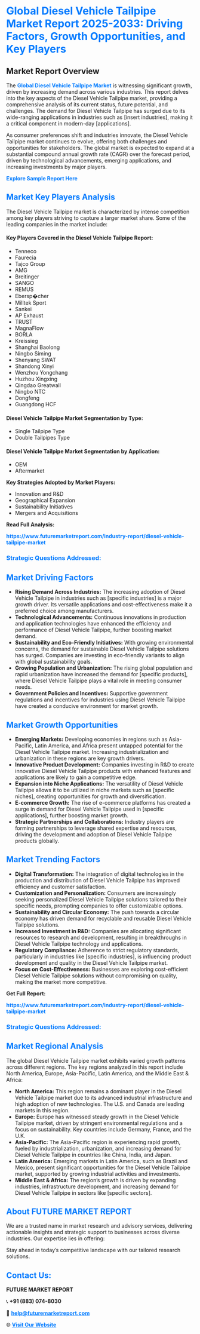 <h1 style="color: #007BFF;">Global Diesel Vehicle Tailpipe Market Report 2025-2033: Driving Factors, Growth Opportunities, and Key Players</h1>

<section id="overview">
<h2>Market Report Overview</h2>
<p>The <a href="https://www.futuremarketreport.com/industry-report/diesel-vehicle-tailpipe-market" style="color: #007BFF; text-decoration: none;"><strong>Global Diesel Vehicle Tailpipe Market</strong></a> is witnessing significant growth, driven by increasing demand across various industries. This report delves into the key aspects of the Diesel Vehicle Tailpipe market, providing a comprehensive analysis of its current status, future potential, and challenges. The demand for Diesel Vehicle Tailpipe has surged due to its wide-ranging applications in industries such as [insert industries], making it a critical component in modern-day [applications].</p>
<p>As consumer preferences shift and industries innovate, the Diesel Vehicle Tailpipe market continues to evolve, offering both challenges and opportunities for stakeholders. The global market is expected to expand at a substantial compound annual growth rate (CAGR) over the forecast period, driven by technological advancements, emerging applications, and increasing investments by major players.</p>
</section>

<section id="overview">
<p><a href="https://www.futuremarketreport.com/request-sample/reportId=41076" style="color: #007BFF; text-decoration: none;"><strong>Explore Sample Report Here</strong></a></p>
</section>

<section id="key-players">
<h2 style="color: #007BFF;">Market Key Players Analysis</h2>
<p>The Diesel Vehicle Tailpipe market is characterized by intense competition among key players striving to capture a larger market share. Some of the leading companies in the market include:</p>
<h4>Key Players Covered in the Diesel Vehicle Tailpipe Report:</h4>
<ul><li>Tenneco</li><li>Faurecia</li><li>Tajco Group</li><li>AMG</li><li>Breitinger</li><li>SANGO</li><li>REMUS</li><li>Ebersp�cher</li><li>Milltek Sport</li><li>Sankei</li><li>AP Exhaust</li><li>TRUST</li><li>MagnaFlow</li><li>BORLA</li><li>Kreissieg</li><li>Shanghai Baolong</li><li>Ningbo Siming</li><li>Shenyang SWAT</li><li>Shandong Xinyi</li><li>Wenzhou Yongchang</li><li>Huzhou Xingxing</li><li>Qingdao Greatwall</li><li>Ningbo NTC</li><li>Dongfeng</li><li>Guangdong HCF</li></ul>
<h4>Diesel Vehicle Tailpipe Market Segmentation by Type:</h4>
<ul><li>Single Tailpipe Type</li><li>Double Tailpipes Type</li></ul>

<h4>Diesel Vehicle Tailpipe Market Segmentation by Application:</h4>
<ul><li>OEM</li><li>Aftermarket</li></ul>
<p><strong>Key Strategies Adopted by Market Players:</strong></p>
<ul>
<li>Innovation and R&D</li>
<li>Geographical Expansion</li>
<li>Sustainability Initiatives</li>
<li>Mergers and Acquisitions</li>
</ul>
</section>

<section>
<p><strong>Read Full Analysis: </strong></p><a href="https://www.futuremarketreport.com/industry-report/diesel-vehicle-tailpipe-market" style="color: #007BFF; text-decoration: none;"><strong>https://www.futuremarketreport.com/industry-report/diesel-vehicle-tailpipe-market</strong></a>
<h3 style="color: #007BFF;">Strategic Questions Addressed:</h3>
</section>

<section id="driving-factors">
<h2 style="color: #007BFF;">Market Driving Factors</h2>
<ul>
<li><strong>Rising Demand Across Industries:</strong> The increasing adoption of Diesel Vehicle Tailpipe in industries such as [specific industries] is a major growth driver. Its versatile applications and cost-effectiveness make it a preferred choice among manufacturers.</li>
<li><strong>Technological Advancements:</strong> Continuous innovations in production and application technologies have enhanced the efficiency and performance of Diesel Vehicle Tailpipe, further boosting market demand.</li>
<li><strong>Sustainability and Eco-Friendly Initiatives:</strong> With growing environmental concerns, the demand for sustainable Diesel Vehicle Tailpipe solutions has surged. Companies are investing in eco-friendly variants to align with global sustainability goals.</li>
<li><strong>Growing Population and Urbanization:</strong> The rising global population and rapid urbanization have increased the demand for [specific products], where Diesel Vehicle Tailpipe plays a vital role in meeting consumer needs.</li>
<li><strong>Government Policies and Incentives:</strong> Supportive government regulations and incentives for industries using Diesel Vehicle Tailpipe have created a conducive environment for market growth.</li>
</ul>
</section>

<section id="growth-opportunities">
<h2 style="color: #007BFF;">Market Growth Opportunities</h2>
<ul>
<li><strong>Emerging Markets:</strong> Developing economies in regions such as Asia-Pacific, Latin America, and Africa present untapped potential for the Diesel Vehicle Tailpipe market. Increasing industrialization and urbanization in these regions are key growth drivers.</li>
<li><strong>Innovative Product Development:</strong> Companies investing in R&D to create innovative Diesel Vehicle Tailpipe products with enhanced features and applications are likely to gain a competitive edge.</li>
<li><strong>Expansion into Niche Applications:</strong> The versatility of Diesel Vehicle Tailpipe allows it to be utilized in niche markets such as [specific niches], creating opportunities for growth and diversification.</li>
<li><strong>E-commerce Growth:</strong> The rise of e-commerce platforms has created a surge in demand for Diesel Vehicle Tailpipe used in [specific applications], further boosting market growth.</li>
<li><strong>Strategic Partnerships and Collaborations:</strong> Industry players are forming partnerships to leverage shared expertise and resources, driving the development and adoption of Diesel Vehicle Tailpipe products globally.</li>
</ul>
</section>

<section id="trending-factors">
<h2 style="color: #007BFF;">Market Trending Factors</h2>
<ul>
<li><strong>Digital Transformation:</strong> The integration of digital technologies in the production and distribution of Diesel Vehicle Tailpipe has improved efficiency and customer satisfaction.</li>
<li><strong>Customization and Personalization:</strong> Consumers are increasingly seeking personalized Diesel Vehicle Tailpipe solutions tailored to their specific needs, prompting companies to offer customizable options.</li>
<li><strong>Sustainability and Circular Economy:</strong> The push towards a circular economy has driven demand for recyclable and reusable Diesel Vehicle Tailpipe solutions.</li>
<li><strong>Increased Investment in R&D:</strong> Companies are allocating significant resources to research and development, resulting in breakthroughs in Diesel Vehicle Tailpipe technology and applications.</li>
<li><strong>Regulatory Compliance:</strong> Adherence to strict regulatory standards, particularly in industries like [specific industries], is influencing product development and quality in the Diesel Vehicle Tailpipe market.</li>
<li><strong>Focus on Cost-Effectiveness:</strong> Businesses are exploring cost-efficient Diesel Vehicle Tailpipe solutions without compromising on quality, making the market more competitive.</li>
</ul>
</section>

<section>
<p><strong>Get Full Report: </strong></p><a href="https://www.futuremarketreport.com/industry-report/diesel-vehicle-tailpipe-market" style="color: #007BFF; text-decoration: none;"><strong>https://www.futuremarketreport.com/industry-report/diesel-vehicle-tailpipe-market</strong></a>
<h3 style="color: #007BFF;">Strategic Questions Addressed:</h3>
</section>


<section id="regional-analysis">
<h2 style="color: #007BFF;">Market Regional Analysis</h2>
<p>The global Diesel Vehicle Tailpipe market exhibits varied growth patterns across different regions. The key regions analyzed in this report include North America, Europe, Asia-Pacific, Latin America, and the Middle East & Africa:</p>
<ul>
<li><strong>North America:</strong> This region remains a dominant player in the Diesel Vehicle Tailpipe market due to its advanced industrial infrastructure and high adoption of new technologies. The U.S. and Canada are leading markets in this region.</li>
<li><strong>Europe:</strong> Europe has witnessed steady growth in the Diesel Vehicle Tailpipe market, driven by stringent environmental regulations and a focus on sustainability. Key countries include Germany, France, and the U.K.</li>
<li><strong>Asia-Pacific:</strong> The Asia-Pacific region is experiencing rapid growth, fueled by industrialization, urbanization, and increasing demand for Diesel Vehicle Tailpipe in countries like China, India, and Japan.</li>
<li><strong>Latin America:</strong> Emerging markets in Latin America, such as Brazil and Mexico, present significant opportunities for the Diesel Vehicle Tailpipe market, supported by growing industrial activities and investments.</li>
<li><strong>Middle East & Africa:</strong> The region’s growth is driven by expanding industries, infrastructure development, and increasing demand for Diesel Vehicle Tailpipe in sectors like [specific sectors].</li>
</ul>
</section>

<footer>
<h2 style="color: #007BFF;">About FUTURE MARKET REPORT</h2>
<p>We are a trusted name in market research and advisory services, delivering actionable insights and strategic support to businesses across diverse industries. Our expertise lies in offering:</p>

<p>Stay ahead in today’s competitive landscape with our tailored research solutions.</p>

<h2 style="color: #007BFF;">Contact Us:</h2>
<p><strong>FUTURE MARKET REPORT</strong></p>
<p>📞 <strong>+91 (883) 074-8030</strong></p>
<p>📧 <strong><a href="mailto:help@futuremarketreport.com" style="color: #007BFF;">help@futuremarketreport.com</a></strong></p>
<p>🌐 <strong><a href="https://www.futuremarketreport.com/" style="color: #007BFF;">Visit Our Website</a></strong></p>
</footer>